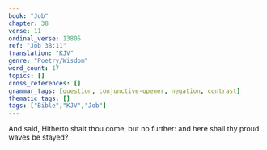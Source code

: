 ```yaml
---
book: "Job"
chapter: 38
verse: 11
ordinal_verse: 13805
ref: "Job 38:11"
translation: "KJV"
genre: "Poetry/Wisdom"
word_count: 17
topics: []
cross_references: []
grammar_tags: [question, conjunctive-opener, negation, contrast]
thematic_tags: []
tags: ["Bible","KJV","Job"]
---
```

And said, Hitherto shalt thou come, but no further: and here shall thy proud waves be stayed?
